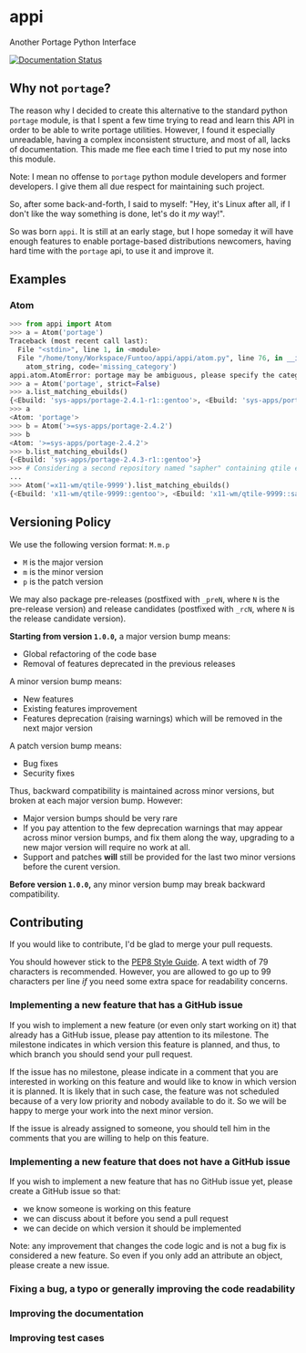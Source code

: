 # appi
Another Portage Python Interface

[![Documentation Status](https://readthedocs.org/projects/appi/badge/?version=0.0)][1]


## Why not `portage`?

The reason why I decided to create this alternative to the standard python `portage` module,
is that I spent a few time trying to read and learn this API in order to be able to write
portage utilities. However, I found it especially unreadable, having a complex inconsistent
structure, and most of all, lacks of documentation. This made me flee each time I tried to
put my nose into this module.

Note: I mean no offense to `portage` python module developers and former developers.
I give them all due respect for maintaining such project.

So, after some back-and-forth, I said to myself: "Hey, it's Linux after all, if I don't like
the way something is done, let's do it *my* way!".

So was born `appi`. It is still at an early stage, but I hope someday it will have enough features
to enable portage-based distributions newcomers, having hard time with the `portage` api,
to use it and improve it.  


## Examples

### Atom

```python
>>> from appi import Atom
>>> a = Atom('portage')
Traceback (most recent call last):
  File "<stdin>", line 1, in <module>
  File "/home/tony/Workspace/Funtoo/appi/appi/atom.py", line 76, in __init__
    atom_string, code='missing_category')
appi.atom.AtomError: portage may be ambiguous, please specify the category.
>>> a = Atom('portage', strict=False)
>>> a.list_matching_ebuilds()
{<Ebuild: 'sys-apps/portage-2.4.1-r1::gentoo'>, <Ebuild: 'sys-apps/portage-2.4.3-r1::gentoo'>}
>>> a
<Atom: 'portage'>
>>> b = Atom('>=sys-apps/portage-2.4.2')
>>> b
<Atom: '>=sys-apps/portage-2.4.2'>
>>> b.list_matching_ebuilds()
{<Ebuild: 'sys-apps/portage-2.4.3-r1::gentoo'>}
>>> # Considering a second repository named "sapher" containing qtile ebuilds
...
>>> Atom('=x11-wm/qtile-9999').list_matching_ebuilds()
{<Ebuild: 'x11-wm/qtile-9999::gentoo'>, <Ebuild: 'x11-wm/qtile-9999::sapher'>}
```


## Versioning Policy

We use the following version format: `M.m.p`

- `M` is the major version
- `m` is the minor version
- `p` is the patch version

We may also package pre-releases (postfixed with `_preN`, where `N` is the pre-release version)
and release candidates (postfixed with `_rcN`, where `N` is the release candidate version).

**Starting from version `1.0.0`,** a major version bump means:

- Global refactoring of the code base
- Removal of features deprecated in the previous releases

A minor version bump means:

- New features
- Existing features improvement
- Features deprecation (raising warnings) which will be removed in the next major version

A patch version bump means:

- Bug fixes
- Security fixes

Thus, backward compatibility is maintained across minor versions, but broken at each
major version bump. However:

- Major version bumps should be very rare
- If you pay attention to the few deprecation warnings that may appear across minor version bumps,
  and fix them along the way, upgrading to a new major version will require no work at all.
- Support and patches **will** still be provided for the last two minor versions before
  the curent version.

**Before version `1.0.0`,** any minor version bump may break backward compatibility.


## Contributing

If you would like to contribute, I'd be glad to merge your pull requests.

You should however stick to the [PEP8 Style Guide][2]. A text width of 79 characters
is recommended. However, you are allowed to go up to 99 characters per line *if* you
need some extra space for readability concerns.

### Implementing a new feature that has a GitHub issue

If you wish to implement a new feature (or even only start working on it) that already has a
GitHub issue, please pay attention to its milestone. The milestone indicates in which version
this feature is planned, and thus, to which branch you should send your pull request.

If the issue has no milestone, please indicate in a comment that you are interested in working
on this feature and would like to know in which version it is planned. It is likely that in such
case, the feature was not scheduled because of a very low priority and nobody available to do it.
So we will be happy to merge your work into the next minor version.

If the issue is already assigned to someone, you should tell him in the comments that you are
willing to help on this feature.

### Implementing a new feature that does not have a GitHub issue

If you wish to implement a new feature that has no GitHub issue yet, please create a GitHub issue
so that:

- we know someone is working on this feature
- we can discuss about it before you send a pull request
- we can decide on which version it should be implemented

Note: any improvement that changes the code logic and is not a bug fix is considered a new feature.
So even if you only add an attribute an object, please create a new issue.

### Fixing a bug, a typo or generally improving the code readability

### Improving the documentation

### Improving test cases

[1]: http://appi.readthedocs.io/en/0.0/?badge=0.0
[2]: https://www.python.org/dev/peps/pep-0008/
